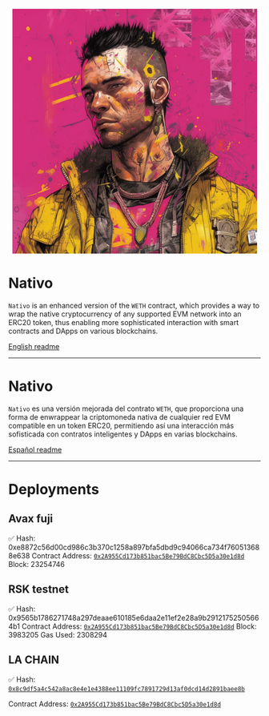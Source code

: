 <p align="center">
  <a href="#nativo">
    <img src="./art/cover.png" alt="readme cover"/>
  </a>
</p>


# Nativo

`Nativo` is an enhanced version of the `WETH` contract, which provides a way to wrap the native cryptocurrency of any supported EVM network into an ERC20 token, thus enabling more sophisticated interaction with smart contracts and DApps on various blockchains.

[English readme](./README-EN.md)

---

# Nativo

`Nativo` es una versión mejorada del contrato `WETH`, que proporciona una forma de enwrappear la criptomoneda nativa de cualquier red EVM compatible en un token ERC20, permitiendo así una interacción más sofisticada con contratos inteligentes y DApps en varias blockchains.

[Español readme](./README-ES.md)


---

# Deployments

## Avax fuji


✅ Hash: 0xe8872c56d00cd986c3b370c1258a897bfa5dbd9c94066ca734f760513688e638
Contract Address: [`0x2A955Cd173b851bac5Be79BdC8Cbc5D5a30e1d8d`](https://testnet.snowtrace.io/address/0x2a955cd173b851bac5be79bdc8cbc5d5a30e1d8d)
Block: 23254746


## RSK testnet

✅ Hash: 0x9565b1786271748a297deaae610185e6daa2e11ef2e28a9b29121752505664b1
Contract Address: [`0x2A955Cd173b851bac5Be79BdC8Cbc5D5a30e1d8d`](https://explorer.testnet.rsk.co/address/0x2a955cd173b851bac5be79bdc8cbc5d5a30e1d8d)
Block: 3983205
Gas Used: 2308294

## LA CHAIN

✅ Hash: [`0x8c9df5a4c542a8ac8e4e1e4388ee11109fc7891729d13af0dcd14d2891baee8b`](https://explorer.lachain.network/tx/0x8c9df5a4c542a8ac8e4e1e4388ee11109fc7891729d13af0dcd14d2891baee8b)

Contract Address: [`0x2A955Cd173b851bac5Be79BdC8Cbc5D5a30e1d8d`](https://explorer.lachain.network/address/0x2A955Cd173b851bac5Be79BdC8Cbc5D5a30e1d8d)

